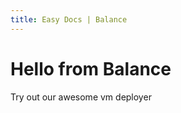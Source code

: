 ```yaml
---
title: Easy Docs | Balance
---
```


# Hello from Balance

Try out our awesome vm deployer
<tf-vm></tf-vm>